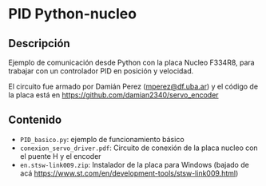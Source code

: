 # PID Python-nucleo

## Descripción

Ejemplo de comunicación desde Python con la placa Nucleo F334R8, para trabajar con un controlador PID en posición y velocidad.

El circuito fue armado por Damián Perez (mperez@df.uba.ar) y el código de la placa está en https://github.com/damian2340/servo_encoder

## Contenido

* `PID_basico.py`: ejemplo de funcionamiento básico
* `conexion_servo_driver.pdf`: Circuito de conexión de la placa nucleo con el puente H y el encoder
* `en.stsw-link009.zip`: Instalador de la placa para Windows (bajado de acá https://www.st.com/en/development-tools/stsw-link009.html)

